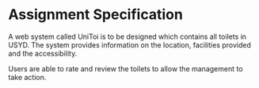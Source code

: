 # Assignment Specification

A web system called UniToi is to be designed which contains all toilets in USYD. The system provides information on the location, 
facilities provided and the accessibility.

Users are able to rate and review the toilets to allow the management to take action.
